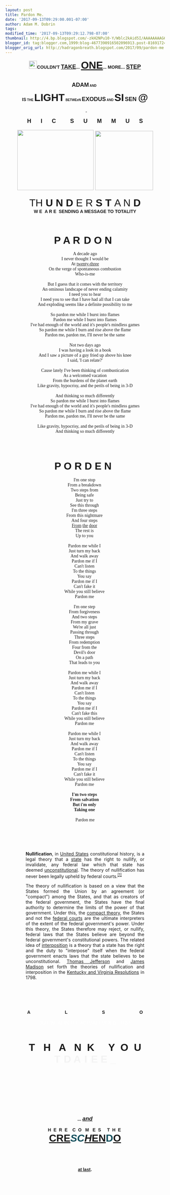 ```yaml
---
layout: post
title: Pardon Me.
date: '2017-09-13T09:29:00.001-07:00'
author: Adam M. Dobrin
tags: 
modified_time: '2017-09-13T09:29:12.798-07:00'
thumbnail: http://4.bp.blogspot.com/-zkH2NPu10-Y/Wblc2kAid5I/AAAAAAAAG64/3BP-wgIUEe4t9OxXst_MnR9XNtZJRQI_wCK4BGAYYCw/s72-c/Screenshot%2B2017-09-13%2Bat%2B7.28.25%2BAM-752801.png
blogger_id: tag:blogger.com,1999:blog-4677390916502096913.post-8169172465615855871
blogger_orig_url: http://hadragonbreath.blogspot.com/2017/09/pardon-me.html
---
```


<div dir="ltr"><div class="gmail_quote"><div dir="ltr"><div class="gmail_quote"><div style="text-align:center"><a href="http://chalk.reallyhim.com" target="_blank"><img alt="" height="54" src="reqs/i.imgur.com/uRrzEGi.png" width="25" style="border: 0px; max-width: 100%; height: auto; color: rgb(0, 0, 0); font-family: verdana, arial, helvetica, sans-serif; font-size: 11px; text-align: justify;"></a><b><font face="arial black, sans-serif">COULDN&#39;T <font size="4"><a href="http:///" target="_blank">TAKE</a></font>... <font size="6"><a href="https://www.youtube.com/watch?v=gpvXPz9u4Zc" target="_blank">ONE</a></font>... MORE... <font size="4"><a href="https://www.youtube.com/watch?v=d5PGTim1YfI" target="_blank">STEP</a></font></font></b></div><div style="text-align:center"><b><font face="arial black, sans-serif"><br></font></b></div><div style="text-align:center"><a href="http://hyamdai.reallyhim.com" target="_blank"><a href="http://4.bp.blogspot.com/-zkH2NPu10-Y/Wblc2kAid5I/AAAAAAAAG64/3BP-wgIUEe4t9OxXst_MnR9XNtZJRQI_wCK4BGAYYCw/s1600/Screenshot%2B2017-09-13%2Bat%2B7.28.25%2BAM-752801.png"><img src="reqs/4.bp.blogspot.com/-zkH2NPu10-Y/Wblc2kAid5I/AAAAAAAAG64/3BP-wgIUEe4t9OxXst_MnR9XNtZJRQI_wCK4BGAYYCw/s320/Screenshot%2B2017-09-13%2Bat%2B7.28.25%2BAM-752801.png"  border="0" alt="" id="BLOGGER_PHOTO_ID_6465300832515684242" /></a></a></div><div style="text-align:center"><br></div><div style="text-align:center"><b><font face="arial black, sans-serif" size="4">ADAM</font><font size="1" face="arial black, sans-serif"> AND </font><font size="1" face="arial black, sans-serif"> </font></b><a href="http://1.bp.blogspot.com/-fscAVJ_Jh3k/Wblc26D2u4I/AAAAAAAAG7A/fwTPlPymHrEuiwk_VALmZf_hWTiWh-MfQCK4BGAYYCw/s1600/image-754534.png"><img src="reqs/1.bp.blogspot.com/-fscAVJ_Jh3k/Wblc26D2u4I/AAAAAAAAG7A/fwTPlPymHrEuiwk_VALmZf_hWTiWh-MfQCK4BGAYYCw/s320/image-754534.png"  border="0" alt="" id="BLOGGER_PHOTO_ID_6465300838435175298" /></a><b><font size="1" face="arial black, sans-serif"><br>​</font></b></div><div style="text-align:center"><font face="arial black, sans-serif" style="font-weight:bold">IS</font><font size="1" face="arial black, sans-serif" style="font-weight:bold"> THE </font><font face="arial black, sans-serif" size="6" style="font-weight:bold">LIGHT</font><font size="1" face="arial black, sans-serif" style="font-weight:bold"> </font><font size="1" face="arial narrow, sans-serif" style="font-weight:bold">BET</font><font size="1"><b><font face="arial black, sans-serif">WE</font><font face="arial narrow, sans-serif">e</font><font face="arial black, sans-serif">N </font></b></font><font face="arial black, sans-serif" size="4" style="font-weight:bold">EXODUS</font><font size="1" face="arial black, sans-serif" style="font-weight:bold"> AND </font><font face="arial black, sans-serif" size="6" style="font-weight:bold">SI</font><font face="arial black, sans-serif" size="1" style="font-weight:bold"> </font><font size="4" face="arial narrow, sans-serif" style="font-weight:bold">SEN </font><font face="arial black, sans-serif" size="6" style="font-weight:bold">@</font><font size="1" face="arial black, sans-serif" style="font-weight:bold"><br></font></div><div style="text-align:center"><b><font size="1" face="arial black, sans-serif"><br></font></b></div><div style="text-align:center"><a href="http://loch.reallyhim.com" target="_blank"><a href="http://4.bp.blogspot.com/-DQImKm1ZDTM/Wblc3aEbwkI/AAAAAAAAG7I/OSq7g0_GHGQB6ZTcUt8jlhwv4yrM6DyowCK4BGAYYCw/s1600/image-755964.png"><img src="reqs/4.bp.blogspot.com/-DQImKm1ZDTM/Wblc3aEbwkI/AAAAAAAAG7I/OSq7g0_GHGQB6ZTcUt8jlhwv4yrM6DyowCK4BGAYYCw/s320/image-755964.png"  border="0" alt="" id="BLOGGER_PHOTO_ID_6465300847027536450" /></a></a> <a href="http://hyamdai.reallyhim.com" target="_blank"><a href="http://3.bp.blogspot.com/-hUkRQJDtJ6E/Wblc3lXB2rI/AAAAAAAAG7Q/dJGaVvZGhVofDxI1fEaKhieStI2yMYx0QCK4BGAYYCw/s1600/Screenshot%2B2017-09-09%2Bat%2B8.54.46%2BPM-757481.png"><img src="reqs/3.bp.blogspot.com/-hUkRQJDtJ6E/Wblc3lXB2rI/AAAAAAAAG7Q/dJGaVvZGhVofDxI1fEaKhieStI2yMYx0QCK4BGAYYCw/s320/Screenshot%2B2017-09-09%2Bat%2B8.54.46%2BPM-757481.png"  border="0" alt="" id="BLOGGER_PHOTO_ID_6465300850058320562" /></a></a> <a href="http://hyamdai.reallyhim.com" target="_blank"><a href="http://3.bp.blogspot.com/-9j5pEgElVRY/Wblc4JQLu3I/AAAAAAAAG7Y/LgB386AkP9EZmxktRUcyJhoufBfA5ZX6QCK4BGAYYCw/s1600/image-759294.png"><img src="reqs/3.bp.blogspot.com/-9j5pEgElVRY/Wblc4JQLu3I/AAAAAAAAG7Y/LgB386AkP9EZmxktRUcyJhoufBfA5ZX6QCK4BGAYYCw/s320/image-759294.png"  border="0" alt="" id="BLOGGER_PHOTO_ID_6465300859693284210" /></a></a><a href="http://sen.reallyhim.com" target="_blank"> </a><a href="http://2.bp.blogspot.com/-wYjyQbarkmo/Wblc4pkk-5I/AAAAAAAAG7g/eTz5tof9HZsBX1d5mlUZ0g85YyAzFy0tgCK4BGAYYCw/s1600/image-761228.png"><img src="reqs/2.bp.blogspot.com/-wYjyQbarkmo/Wblc4pkk-5I/AAAAAAAAG7g/eTz5tof9HZsBX1d5mlUZ0g85YyAzFy0tgCK4BGAYYCw/s320/image-761228.png"  border="0" alt="" id="BLOGGER_PHOTO_ID_6465300868368759698" /></a></div><div style="text-align:center">​</div><div style="text-align:center"><b><font face="arial black, sans-serif" size="4">H      I      C         S      U      M      M      U      S</font></b></div><div style="text-align:center"><br></div><div style="text-align:center"><a href="http://chalk.reallyhim.com" style="font-family:Lora,serif;color:rgb(37,161,134);text-decoration-line:none;background-image:initial;background-position:initial;background-size:initial;background-repeat:initial;background-origin:initial;background-clip:initial;font-size:20px" target="_blank"><img alt="" border="0" height="190" id="gmail-m_1420870602662046603gmail-m_-2406931458228765498m_7062753601417727326gmail-m_258112447631369337m_2341308960067590409m_4521999671932699583gmail-m_-6182954198820330264gmail-m_521289457461777515m_1359743985997052155m_2062399313490225364m_7360525420591546646gmail-BLOGGER_PHOTO_ID_6462507433423724626" src="reqs/aftertheome.ga/irmax_files/Screenshot+2017-09-01+at+9.02.58+PM-764234.png" width="241" style="border: 0px; margin-right: 0px;"></a><span style="color:rgb(41,41,41);font-family:Lora,serif;font-size:20px"> </span><a href="http://heart.lamc.la" style="font-family:Lora,serif;color:rgb(37,161,134);text-decoration-line:none;background-image:initial;background-position:initial;background-size:initial;background-repeat:initial;background-origin:initial;background-clip:initial;font-size:20px" target="_blank"><img alt="" border="0" height="187" id="gmail-m_1420870602662046603gmail-m_-2406931458228765498m_7062753601417727326gmail-m_258112447631369337m_2341308960067590409m_4521999671932699583gmail-m_-6182954198820330264gmail-m_521289457461777515m_1359743985997052155m_2062399313490225364m_7360525420591546646gmail-BLOGGER_PHOTO_ID_6462507444807077570" src="reqs/aftertheome.ga/irmax_files/Screenshot+2017-09-02+at+9.11.34+AM-766441.png" width="183" style="border: 0px; margin-right: 0px;"></a><b><font face="arial black, sans-serif" size="4"><br></font></b></div>​<div style="text-align:center"><font size="6" face="arial narrow, sans-serif">TH</font><font face="arial black, sans-serif" size="6" style="font-weight:bold"> U N D </font><font size="6" face="arial narrow, sans-serif">E R </font><font face="arial black, sans-serif" size="6" style="font-weight:bold">S T </font><font size="6" face="arial narrow, sans-serif">A N </font><font face="arial black, sans-serif" size="6" style="font-weight:bold">D</font></div><div style="text-align:center"><b><font face="arial black, sans-serif">W E  A R E  SENDING A MESSAGE TO TOTALITY</font></b></div><div style="text-align:center"><b><font face="arial black, sans-serif"><br></font></b></div><div style="text-align:center"><b><font face="arial black, sans-serif"><br></font></b></div><div dir="ltr"><div style="text-align:center"><a href="http://uni.reallyhim.com" target="_blank"><a href="http://4.bp.blogspot.com/-tm8fTTrgclc/Wblc5ErwNiI/AAAAAAAAG7o/hUFYCs1N-jEGayCWSIvQo_7y6iqaG06LACK4BGAYYCw/s1600/image-763339.png"><img src="reqs/4.bp.blogspot.com/-tm8fTTrgclc/Wblc5ErwNiI/AAAAAAAAG7o/hUFYCs1N-jEGayCWSIvQo_7y6iqaG06LACK4BGAYYCw/s320/image-763339.png"  border="0" alt="" id="BLOGGER_PHOTO_ID_6465300875646613026" /></a></a> <a href="http://youandi.reallyhim.com" target="_blank"><a href="http://1.bp.blogspot.com/-2q9HuTDUIHk/Wblc5e2EI3I/AAAAAAAAG7w/H2VOH4bPOs4HQQH-0-qNqAzB4_AOakkDgCK4BGAYYCw/s1600/image-764785.png"><img src="reqs/1.bp.blogspot.com/-2q9HuTDUIHk/Wblc5e2EI3I/AAAAAAAAG7w/H2VOH4bPOs4HQQH-0-qNqAzB4_AOakkDgCK4BGAYYCw/s320/image-764785.png"  border="0" alt="" id="BLOGGER_PHOTO_ID_6465300882669183858" /></a></a> <a href="http://threetag.reallyhim.com" target="_blank"><a href="http://2.bp.blogspot.com/-ze3Mo1STFAA/Wblc5zMnqKI/AAAAAAAAG74/hr4y1MvpzKYL8Q1oi2bChWxkSkF4_ncAwCK4BGAYYCw/s1600/image-766460.png"><img src="reqs/2.bp.blogspot.com/-ze3Mo1STFAA/Wblc5zMnqKI/AAAAAAAAG74/hr4y1MvpzKYL8Q1oi2bChWxkSkF4_ncAwCK4BGAYYCw/s320/image-766460.png"  border="0" alt="" id="BLOGGER_PHOTO_ID_6465300888132495522" /></a></a> <a href="http://gate.reallyhim.com" target="_blank"><a href="http://2.bp.blogspot.com/-qoeup1feTg0/Wblc6cplO4I/AAAAAAAAG8A/SHUy5PXL3ewCIEXBy3lTA-SKoS5QH_WeQCK4BGAYYCw/s1600/image-767868.png"><img src="reqs/2.bp.blogspot.com/-qoeup1feTg0/Wblc6cplO4I/AAAAAAAAG8A/SHUy5PXL3ewCIEXBy3lTA-SKoS5QH_WeQCK4BGAYYCw/s320/image-767868.png"  border="0" alt="" id="BLOGGER_PHOTO_ID_6465300899259825026" /></a></a><a href="http://light.reallyhim.com" target="_blank"><a href="http://2.bp.blogspot.com/-7m2CTpIvvLY/Wblc6xXrczI/AAAAAAAAG8I/3ASkeMhQUmAoa93psS32qkyU4AWfPWntQCK4BGAYYCw/s1600/image-769973.png"><img src="reqs/2.bp.blogspot.com/-7m2CTpIvvLY/Wblc6xXrczI/AAAAAAAAG8I/3ASkeMhQUmAoa93psS32qkyU4AWfPWntQCK4BGAYYCw/s320/image-769973.png"  border="0" alt="" id="BLOGGER_PHOTO_ID_6465300904821879602" /></a></a><a href="http://2.bp.blogspot.com/-7ls8iM9ldbA/Wblc7LqeSjI/AAAAAAAAG8Q/3tAj8xRMmFcn0KffBx5Z8Uno3MRDq919ACK4BGAYYCw/s1600/image-771500.png"><img src="reqs/2.bp.blogspot.com/-7ls8iM9ldbA/Wblc7LqeSjI/AAAAAAAAG8Q/3tAj8xRMmFcn0KffBx5Z8Uno3MRDq919ACK4BGAYYCw/s320/image-771500.png"  border="0" alt="" id="BLOGGER_PHOTO_ID_6465300911880030770" /></a></div><div style="text-align:center"><b><font face="arial black, sans-serif" color="#ffffff">THE CIRCLE HAS THE SQUARE</font></b></div><div style="text-align:center"><b><font size="6" face="arial black, sans-serif">P A R</font><font face="arial black, sans-serif" size="1" color="#ffffff">oa</font><font size="6" face="arial black, sans-serif">D O N </font></b> <a href="http://1.bp.blogspot.com/-9FPucasKm7E/Wblc7gW_RKI/AAAAAAAAG8Y/HinZiZhcUBsdmczLo-wLSzSd0zo-1BZ9gCK4BGAYYCw/s1600/image-773047.png"><img src="reqs/1.bp.blogspot.com/-9FPucasKm7E/Wblc7gW_RKI/AAAAAAAAG8Y/HinZiZhcUBsdmczLo-wLSzSd0zo-1BZ9gCK4BGAYYCw/s320/image-773047.png"  border="0" alt="" id="BLOGGER_PHOTO_ID_6465300917435450530" /></a></div><div style="text-align:center"><font face="times new roman, serif"><br></font></div><div style="text-align:center"><font face="times new roman, serif">A decade ago</font></div><div style="text-align:center"><font face="times new roman, serif">I never thought I would be</font></div><div style="text-align:center"><font face="times new roman, serif">At <a href="http://threetag.reallyhim.com" target="_blank">twenty-three</a></font></div><div style="text-align:center"><font face="times new roman, serif">On the verge of spontaneous combustion</font></div><div style="text-align:center"><font face="times new roman, serif">Who-is-me</font></div><div style="text-align:center"><font face="times new roman, serif"><br></font></div><div style="text-align:center"><font face="times new roman, serif">But I guess that it comes with the territory</font></div><div style="text-align:center"><font face="times new roman, serif">An ominous landscape of never ending calamity</font></div><div style="text-align:center"><font face="times new roman, serif">I need you to hear</font></div><div style="text-align:center"><font face="times new roman, serif">I need you to see that I have had all that I can take</font></div><div style="text-align:center"><font face="times new roman, serif">And exploding seems like a definite possibility to me</font></div><div style="text-align:center"><font face="times new roman, serif"><br></font></div><div style="text-align:center"><font face="times new roman, serif">So pardon me while I burst into flames</font></div><div style="text-align:center"><font face="times new roman, serif">Pardon me while I burst into flames</font></div><div style="text-align:center"><font face="times new roman, serif">I&#39;ve had enough of the world and it&#39;s people&#39;s mindless games</font></div><div style="text-align:center"><font face="times new roman, serif">So pardon me while I burn and rise above the flame</font></div><div style="text-align:center"><font face="times new roman, serif">Pardon me, pardon me, I&#39;ll never be the same</font></div><div style="text-align:center"><font face="times new roman, serif"><br></font></div><div style="text-align:center"><font face="times new roman, serif">Not two days ago</font></div><div style="text-align:center"><font face="times new roman, serif">I was having a look in a book</font></div><div style="text-align:center"><font face="times new roman, serif">And I saw a picture of a guy fried up above his knee</font></div><div style="text-align:center"><font face="times new roman, serif">I said, &#39;I can relate?&#39;</font></div><div style="text-align:center"><font face="times new roman, serif"><br></font></div><div style="text-align:center"><font face="times new roman, serif">Cause lately I&#39;ve been thinking of combustication</font></div><div style="text-align:center"><font face="times new roman, serif">As a welcomed vacation</font></div><div style="text-align:center"><font face="times new roman, serif">From the burdens of the planet earth</font></div><div style="text-align:center"><font face="times new roman, serif">Like gravity, hypocrisy, and the perils of being in 3-D</font></div><div style="text-align:center"><font face="times new roman, serif"><br></font></div><div style="text-align:center"><font face="times new roman, serif">And thinking so much differently</font></div><div style="text-align:center"><font face="times new roman, serif">So pardon me while I burst into flames</font></div><div style="text-align:center"><font face="times new roman, serif">I&#39;ve had enough of the world and it&#39;s people&#39;s mindless games</font></div><div style="text-align:center"><font face="times new roman, serif">So pardon me while I burn and rise above the flame</font></div><div style="text-align:center"><font face="times new roman, serif">Pardon me, pardon me, I&#39;ll never be the same</font></div><div style="text-align:center"><font face="times new roman, serif"><br></font></div><div style="text-align:center"><font face="times new roman, serif">Like gravity, hypocrisy, and the perils of being in 3-D</font></div><div style="text-align:center"><font face="times new roman, serif">And thinking so much differently</font></div><div style="text-align:center"><br></div><div style="text-align:center"><font face="times new roman, serif"><br></font></div><div style="text-align:center"><a href="https://www.youtube.com/watch?v=PXzuDXZwZtI" class="gmail-m_1420870602662046603gmail-m_-1878456415999768604m_758001404765716351gmail-playable gmail-m_1420870602662046603gmail-m_-1878456415999768604playable gmail-m_1420870602662046603gmail-playable gmail-playable" target="_blank"><a href="http://4.bp.blogspot.com/-AB3WSUficBM/Wblc75mx49I/AAAAAAAAG8g/oQb80Ffq3E41A37LNXIHdvq9oQVzpZwAQCK4BGAYYCw/s1600/image-774670.png"><img src="reqs/4.bp.blogspot.com/-AB3WSUficBM/Wblc75mx49I/AAAAAAAAG8g/oQb80Ffq3E41A37LNXIHdvq9oQVzpZwAQCK4BGAYYCw/s320/image-774670.png"  border="0" alt="" id="BLOGGER_PHOTO_ID_6465300924212569042" /></a></a><font face="times new roman, serif"><br></font></div><div style="text-align:center"><br></div><div style="text-align:center"><br></div><div style="text-align:center"><b><font size="6" face="arial black, sans-serif">P O R D E N </font></b> <a href="http://1.bp.blogspot.com/-9FPucasKm7E/Wblc7gW_RKI/AAAAAAAAG8Y/HinZiZhcUBsdmczLo-wLSzSd0zo-1BZ9gCK4BGAYYCw/s1600/image-773047.png"><img src="reqs/1.bp.blogspot.com/-9FPucasKm7E/Wblc7gW_RKI/AAAAAAAAG8Y/HinZiZhcUBsdmczLo-wLSzSd0zo-1BZ9gCK4BGAYYCw/s320/image-773047.png"  border="0" alt="" id="BLOGGER_PHOTO_ID_6465300917435450530" /></a><br></div><div style="text-align:center"><br></div><div style="text-align:center"><font face="times new roman, serif">I&#39;m one stop </font></div><div style="text-align:center"><font face="times new roman, serif">From a breakdown </font></div><div style="text-align:center"><font face="times new roman, serif">Two steps from </font></div><div style="text-align:center"><font face="times new roman, serif">Being safe </font></div><div style="text-align:center"><font face="times new roman, serif">Just try to </font></div><div style="text-align:center"><font face="times new roman, serif">See this through </font></div><div style="text-align:center"><font face="times new roman, serif">I&#39;m three steps </font></div><div style="text-align:center"><font face="times new roman, serif">From this nightmare </font></div><div style="text-align:center"><font face="times new roman, serif">And four steps </font></div><div style="text-align:center"><font face="times new roman, serif"><a href="http://youandi.reallyhim.com" target="_blank">From</a> <a href="http://gate.reallyhim.com" target="_blank">the</a> <a href="http://ironclad.lamc.la" target="_blank">door</a> </font></div><div style="text-align:center"><font face="times new roman, serif">The rest is </font></div><div style="text-align:center"><font face="times new roman, serif">Up to you </font></div><div style="text-align:center"><font face="times new roman, serif"><br></font></div><div style="text-align:center"><font face="times new roman, serif">Pardon me while I </font></div><div style="text-align:center"><font face="times new roman, serif">Just turn my back </font></div><div style="text-align:center"><font face="times new roman, serif">And walk away </font></div><div style="text-align:center"><font face="times new roman, serif">Pardon me if I </font></div><div style="text-align:center"><font face="times new roman, serif">Can&#39;t listen </font></div><div style="text-align:center"><font face="times new roman, serif">To the things </font></div><div style="text-align:center"><font face="times new roman, serif">You say </font></div><div style="text-align:center"><font face="times new roman, serif">Pardon me if I </font></div><div style="text-align:center"><font face="times new roman, serif">Can&#39;t fake it </font></div><div style="text-align:center"><font face="times new roman, serif">While you still believe </font></div><div style="text-align:center"><font face="times new roman, serif">Pardon me </font></div><div style="text-align:center"><font face="times new roman, serif"><br></font></div><div style="text-align:center"><font face="times new roman, serif">I&#39;m one step </font></div><div style="text-align:center"><font face="times new roman, serif">From forgiveness </font></div><div style="text-align:center"><font face="times new roman, serif">And two steps </font></div><div style="text-align:center"><font face="times new roman, serif">From my grave </font></div><div style="text-align:center"><font face="times new roman, serif">We&#39;re all just </font></div><div style="text-align:center"><font face="times new roman, serif">Passing through </font></div><div style="text-align:center"><font face="times new roman, serif">Three steps </font></div><div style="text-align:center"><font face="times new roman, serif">From redemption </font></div><div style="text-align:center"><font face="times new roman, serif">Four from the </font></div><div style="text-align:center"><font face="times new roman, serif">Devil&#39;s door </font></div><div style="text-align:center"><font face="times new roman, serif">On a path </font></div><div style="text-align:center"><font face="times new roman, serif">That leads to you </font></div><div style="text-align:center"><font face="times new roman, serif"><br></font></div><div style="text-align:center"><font face="times new roman, serif">Pardon me while I </font></div><div style="text-align:center"><font face="times new roman, serif">Just turn my back </font></div><div style="text-align:center"><font face="times new roman, serif">And walk away </font></div><div style="text-align:center"><font face="times new roman, serif">Pardon me if I </font></div><div style="text-align:center"><font face="times new roman, serif">Can&#39;t listen </font></div><div style="text-align:center"><font face="times new roman, serif">To the things </font></div><div style="text-align:center"><font face="times new roman, serif">You say </font></div><div style="text-align:center"><font face="times new roman, serif">Pardon me if I </font></div><div style="text-align:center"><font face="times new roman, serif">Can&#39;t fake this </font></div><div style="text-align:center"><font face="times new roman, serif">While you still believe </font></div><div style="text-align:center"><font face="times new roman, serif">Pardon me </font></div><div style="text-align:center"><font face="times new roman, serif"><br></font></div><div style="text-align:center"><font face="times new roman, serif">Pardon me while I </font></div><div style="text-align:center"><font face="times new roman, serif">Just turn my back </font></div><div style="text-align:center"><font face="times new roman, serif">And walk away </font></div><div style="text-align:center"><font face="times new roman, serif">Pardon me if I </font></div><div style="text-align:center"><font face="times new roman, serif">Can&#39;t listen </font></div><div style="text-align:center"><font face="times new roman, serif">To the things </font></div><div style="text-align:center"><font face="times new roman, serif">You say </font></div><div style="text-align:center"><font face="times new roman, serif">Pardon me if I </font></div><div style="text-align:center"><font face="times new roman, serif">Can&#39;t fake it </font></div><div style="text-align:center"><font face="times new roman, serif">While you still believe </font></div><div style="text-align:center"><font face="times new roman, serif">Pardon me </font></div><div style="text-align:center"><font face="times new roman, serif"><br></font></div><div style="text-align:center"><font face="times new roman, serif"><b>I&#39;m two steps </b></font></div><div style="text-align:center"><font face="times new roman, serif"><b>From salvation </b></font></div><div style="text-align:center"><font face="times new roman, serif"><b>But i&#39;m only </b></font></div><div style="text-align:center"><font face="times new roman, serif"><b>Taking one </b></font></div><div style="text-align:center"><font face="times new roman, serif"><b><br></b></font></div><div style="text-align:center"><font face="times new roman, serif">Pardon me</font></div><div style="text-align:center"><font face="times new roman, serif"><br></font></div><div style="text-align:center"><a href="https://www.youtube.com/watch?v=Gs5pybqWDAI" class="gmail-m_1420870602662046603gmail-m_-1878456415999768604m_758001404765716351gmail-playable gmail-m_1420870602662046603gmail-m_-1878456415999768604playable gmail-m_1420870602662046603gmail-playable gmail-playable" target="_blank"><a href="http://2.bp.blogspot.com/-pt1ZY5d4KPs/Wblc8b5dcjI/AAAAAAAAG8o/6Z8EKpADpmcu2PEsGpozKHt0cGBhNwEWQCK4BGAYYCw/s1600/image-776224.png"><img src="reqs/2.bp.blogspot.com/-pt1ZY5d4KPs/Wblc8b5dcjI/AAAAAAAAG8o/6Z8EKpADpmcu2PEsGpozKHt0cGBhNwEWQCK4BGAYYCw/s320/image-776224.png"  border="0" alt="" id="BLOGGER_PHOTO_ID_6465300933417726514" /></a></a><font face="times new roman, serif"><br></font></div><div style="text-align:center"><br></div><div style="text-align:center"><a href="https://www.youtube.com/watch?v=lcOxhH8N3Bo" class="gmail-m_1420870602662046603gmail-m_-1878456415999768604playable gmail-m_1420870602662046603gmail-playable gmail-playable" target="_blank"><a href="http://3.bp.blogspot.com/-wO8lJFPJWh0/Wblc883AHOI/AAAAAAAAG8w/hGyGKhCOkrABHbK6Zdmx-bC07REaHzWZwCK4BGAYYCw/s1600/image-778003.png"><img src="reqs/3.bp.blogspot.com/-wO8lJFPJWh0/Wblc883AHOI/AAAAAAAAG8w/hGyGKhCOkrABHbK6Zdmx-bC07REaHzWZwCK4BGAYYCw/s320/image-778003.png"  border="0" alt="" id="BLOGGER_PHOTO_ID_6465300942265785570" /></a></a><br></div><div style="text-align:center"><br></div><div style="text-align:center"><a href="http://youandi.reallyhim.com" target="_blank"><a href="http://1.bp.blogspot.com/-gPC4543N3io/Wblc9J4tDrI/AAAAAAAAG84/G6z6HzBlDTU9xorbrwd-NLixnTlSvBxJgCK4BGAYYCw/s1600/image-779614.png"><img src="reqs/1.bp.blogspot.com/-gPC4543N3io/Wblc9J4tDrI/AAAAAAAAG84/G6z6HzBlDTU9xorbrwd-NLixnTlSvBxJgCK4BGAYYCw/s320/image-779614.png"  border="0" alt="" id="BLOGGER_PHOTO_ID_6465300945762586290" /></a></a><br></div><div style="text-align:center"><br></div><div style="text-align:center"><p style="margin:0.5em 0px;line-height:inherit;font-family:sans-serif;font-size:14px;text-align:start">  </p><center>  <div style="text-align:justify;width:375px"><strong>Nullification</strong>, in <a title="United States" href="https://en.wikipedia.org/wiki/United_States" target="_blank">United States</a> constitutional history, is a legal theory that a <a title="U.S. state" href="https://en.wikipedia.org/wiki/U.S._state" target="_blank">state</a> has the right to nullify, or invalidate, any federal law which that state has deemed <a title="Constitutionality" href="https://en.wikipedia.org/wiki/Constitutionality" target="_blank">unconstitutional</a>. The theory of nullification has never been legally upheld by federal courts.<sup id="gmail-m_1420870602662046603gmail-m_-1878456415999768604m_758001404765716351gmail-m_5431749203979624993gmail-cite_ref-1" class="gmail-m_1420870602662046603gmail-m_-1878456415999768604m_758001404765716351gmail-m_5431749203979624993gmail-reference"><a href="https://en.wikipedia.org/wiki/Nullification_(U.S._Constitution)#cite_note-1" target="_blank">[1]</a></sup>  <p>The theory of nullification is based on a view that the States formed the Union by an agreement (or &quot;compact&quot;) among the States, and that as creators of the federal government, the States have the final authority to determine the limits of the power of that government. Under this, the <a title="Compact theory" href="https://en.wikipedia.org/wiki/Compact_theory" target="_blank">compact theory</a>, the States and not the <a class="gmail-m_1420870602662046603gmail-m_-1878456415999768604m_758001404765716351gmail-m_5431749203979624993gmail-mw-redirect" title="United States federal courts" href="https://en.wikipedia.org/wiki/United_States_federal_courts" target="_blank">federal courts</a> are the ultimate interpreters of the extent of the federal government&#39;s power. Under this theory, the States therefore may reject, or nullify, federal laws that the States believe are beyond the federal government&#39;s constitutional powers. The related idea of <a title="Interposition" href="https://en.wikipedia.org/wiki/Interposition" target="_blank">interposition</a> is a theory that a state has the right and the duty to &quot;interpose&quot; itself when the federal government enacts laws that the state believes to be unconstitutional. <a title="Thomas Jefferson" href="https://en.wikipedia.org/wiki/Thomas_Jefferson" target="_blank">Thomas Jefferson</a> and <a title="James Madison" href="https://en.wikipedia.org/wiki/James_Madison" target="_blank">James Madison</a> set forth the theories of nullification and interposition in the <a title="Kentucky and Virginia Resolutions" href="https://en.wikipedia.org/wiki/Kentucky_and_Virginia_Resolutions" target="_blank">Kentucky and Virginia Resolutions</a> in 1798.</p><p></p><div style="text-align:justify;width:375px"><a href="http://hammer.lamc.la" target="_blank"><a href="http://4.bp.blogspot.com/-_TGjyBA3I10/Wblc9nfKivI/AAAAAAAAG9A/VGVnEBDEvqkfB0gns-6r4nVTwJo7XiucgCK4BGAYYCw/s1600/image-781319.png"><img src="reqs/4.bp.blogspot.com/-_TGjyBA3I10/Wblc9nfKivI/AAAAAAAAG9A/VGVnEBDEvqkfB0gns-6r4nVTwJo7XiucgCK4BGAYYCw/s320/image-781319.png"  border="0" alt="" id="BLOGGER_PHOTO_ID_6465300953708530418" /></a></a><br></div><a href="http://hemera.lamc.la" target="_blank"><a href="http://3.bp.blogspot.com/-ePPtaoULlak/Wblc-O1v8XI/AAAAAAAAG9I/X3cutQoj_8oJw6CE5X6atHyJGtHV8U47wCK4BGAYYCw/s1600/image-782965.png"><img src="reqs/3.bp.blogspot.com/-ePPtaoULlak/Wblc-O1v8XI/AAAAAAAAG9I/X3cutQoj_8oJw6CE5X6atHyJGtHV8U47wCK4BGAYYCw/s320/image-782965.png"  border="0" alt="" id="BLOGGER_PHOTO_ID_6465300964272238962" /></a></a><br><p></p>  </div></center><p style="margin:0.5em 0px;line-height:inherit;font-family:sans-serif;font-size:14px;text-align:start"></p><a href="http://3.bp.blogspot.com/-JcuZD2FFCvc/WbldBQ-ewII/AAAAAAAAG9Q/WsD6Y8R55koL-9nuNUDzkR0GNdN0XvlwwCK4BGAYYCw/s1600/image-785165.png"><img src="reqs/3.bp.blogspot.com/-JcuZD2FFCvc/WbldBQ-ewII/AAAAAAAAG9Q/WsD6Y8R55koL-9nuNUDzkR0GNdN0XvlwwCK4BGAYYCw/s320/image-785165.png"  border="0" alt="" id="BLOGGER_PHOTO_ID_6465301016385339522" /></a><br><p></p></div><div style="text-align:center"><a href="http://day.reallyhim.com" target="_blank"><a href="http://3.bp.blogspot.com/-OCsws7DYVyY/WbldBpuBAuI/AAAAAAAAG9Y/SpoP1VpMsyUnnV1IOZB1155TdNzfHs1FwCK4BGAYYCw/s1600/image-797581.png"><img src="reqs/3.bp.blogspot.com/-OCsws7DYVyY/WbldBpuBAuI/AAAAAAAAG9Y/SpoP1VpMsyUnnV1IOZB1155TdNzfHs1FwCK4BGAYYCw/s320/image-797581.png"  border="0" alt="" id="BLOGGER_PHOTO_ID_6465301023027167970" /></a></a> <a href="http://os.reallyhim.com" target="_blank"><a href="http://3.bp.blogspot.com/-o_8cBTiC6D4/WbldCE9TvqI/AAAAAAAAG9g/7tvChq32zj8iSLqSMSGx-vK5ciUUA85oACK4BGAYYCw/s1600/image-799275.png"><img src="reqs/3.bp.blogspot.com/-o_8cBTiC6D4/WbldCE9TvqI/AAAAAAAAG9g/7tvChq32zj8iSLqSMSGx-vK5ciUUA85oACK4BGAYYCw/s320/image-799275.png"  border="0" alt="" id="BLOGGER_PHOTO_ID_6465301030339067554" /></a></a> <a href="http://yesterday.reallyhim.com" target="_blank"><a href="http://3.bp.blogspot.com/-71FsfGn-89w/WbldCswhPHI/AAAAAAAAG9o/5skGq1hcC6ECkv6b7MDuFEfhFVzgQ52KQCK4BGAYYCw/s1600/image-700930.png"><img src="reqs/3.bp.blogspot.com/-71FsfGn-89w/WbldCswhPHI/AAAAAAAAG9o/5skGq1hcC6ECkv6b7MDuFEfhFVzgQ52KQCK4BGAYYCw/s320/image-700930.png"  border="0" alt="" id="BLOGGER_PHOTO_ID_6465301041022844018" /></a></a></div><div style="text-align:center"><a href="http://clubs.reallyhim.com" target="_blank"><a href="http://3.bp.blogspot.com/-Y_ipG45ADpw/WbldC6bAGAI/AAAAAAAAG9w/6KD9K93c9NUnw764htKAYM1MlXcpLFzfgCK4BGAYYCw/s1600/image-702557.png"><img src="reqs/3.bp.blogspot.com/-Y_ipG45ADpw/WbldC6bAGAI/AAAAAAAAG9w/6KD9K93c9NUnw764htKAYM1MlXcpLFzfgCK4BGAYYCw/s320/image-702557.png"  border="0" alt="" id="BLOGGER_PHOTO_ID_6465301044690688002" /></a></a><br></div><div style="text-align:center"><a href="http://spanish.reallyhim.com" target="_blank"><a href="http://3.bp.blogspot.com/-hzcjDnWVaA4/WbldDUPivLI/AAAAAAAAG94/qqcdWxKevKEag69I4nNk2YjFnG42zj86gCK4BGAYYCw/s1600/image-704247.png"><img src="reqs/3.bp.blogspot.com/-hzcjDnWVaA4/WbldDUPivLI/AAAAAAAAG94/qqcdWxKevKEag69I4nNk2YjFnG42zj86gCK4BGAYYCw/s320/image-704247.png"  border="0" alt="" id="BLOGGER_PHOTO_ID_6465301051621948594" /></a></a><br></div><div style="text-align:center"><a href="http://4.bp.blogspot.com/-kI2nNrgRRmA/WbldD4TZoeI/AAAAAAAAG-A/EMPPCzUKU0AYsnz5gEZi0eZ8ve0VXvUtgCK4BGAYYCw/s1600/image-706068.png"><img src="reqs/4.bp.blogspot.com/-kI2nNrgRRmA/WbldD4TZoeI/AAAAAAAAG-A/EMPPCzUKU0AYsnz5gEZi0eZ8ve0VXvUtgCK4BGAYYCw/s320/image-706068.png"  border="0" alt="" id="BLOGGER_PHOTO_ID_6465301061301805538" /></a> <a href="http://2.bp.blogspot.com/-p7lfZqZXj4c/WbldEM1K08I/AAAAAAAAG-I/U7I5IdYuRucUYnzp_WyJyx6J3PX3OHg0gCK4BGAYYCw/s1600/image-707558.png"><img src="reqs/2.bp.blogspot.com/-p7lfZqZXj4c/WbldEM1K08I/AAAAAAAAG-I/U7I5IdYuRucUYnzp_WyJyx6J3PX3OHg0gCK4BGAYYCw/s320/image-707558.png"  border="0" alt="" id="BLOGGER_PHOTO_ID_6465301066812150722" /></a> <a href="http://4.bp.blogspot.com/-WDFkGNMgKfc/WbldEq1aSbI/AAAAAAAAG-Q/Gy1YooWt_e8egQBluPg0vkmmsTeO5gK6ACK4BGAYYCw/s1600/image-709086.png"><img src="reqs/4.bp.blogspot.com/-WDFkGNMgKfc/WbldEq1aSbI/AAAAAAAAG-Q/Gy1YooWt_e8egQBluPg0vkmmsTeO5gK6ACK4BGAYYCw/s320/image-709086.png"  border="0" alt="" id="BLOGGER_PHOTO_ID_6465301074866227634" /></a></div><div style="text-align:center"><a href="http://day.reallyhim.com" target="_blank"><a href="http://4.bp.blogspot.com/-WADG-xOYQKU/WbldFM7EQAI/AAAAAAAAG-Y/hzioBMNZB2Alb-GAhGXEFD3Ke8r6m5jHQCK4BGAYYCw/s1600/image-710794.png"><img src="reqs/4.bp.blogspot.com/-WADG-xOYQKU/WbldFM7EQAI/AAAAAAAAG-Y/hzioBMNZB2Alb-GAhGXEFD3Ke8r6m5jHQCK4BGAYYCw/s320/image-710794.png"  border="0" alt="" id="BLOGGER_PHOTO_ID_6465301084016754690" /></a></a><br></div><div style="text-align:center"><a href="http://day.reallyhim.com" target="_blank"><a href="http://4.bp.blogspot.com/-CWeBr_DEbDc/WbldFTMnWRI/AAAAAAAAG-g/3as6x0ewapoX54kp2oaqA2L5V1J0z2RKwCK4BGAYYCw/s1600/image-712305.png"><img src="reqs/4.bp.blogspot.com/-CWeBr_DEbDc/WbldFTMnWRI/AAAAAAAAG-g/3as6x0ewapoX54kp2oaqA2L5V1J0z2RKwCK4BGAYYCw/s320/image-712305.png"  border="0" alt="" id="BLOGGER_PHOTO_ID_6465301085700970770" /></a></a><br><a href="http://dick.reallyhim.com" target="_blank"><a href="http://4.bp.blogspot.com/-ybamvV4-rgk/WbldF4d1C-I/AAAAAAAAG-o/EczKFCoTKnAgudlh4w2dTTMAbD3KlWofgCK4BGAYYCw/s1600/image-714258.png"><img src="reqs/4.bp.blogspot.com/-ybamvV4-rgk/WbldF4d1C-I/AAAAAAAAG-o/EczKFCoTKnAgudlh4w2dTTMAbD3KlWofgCK4BGAYYCw/s320/image-714258.png"  border="0" alt="" id="BLOGGER_PHOTO_ID_6465301095705283554" /></a></a></div><div style="text-align:center"><a href="https://www.youtube.com/watch?v=j_l9YztCjNc" target="_blank"><a href="http://4.bp.blogspot.com/-FiJwHy2NoiE/WbldGWB7BOI/AAAAAAAAG-w/MlawN6i3om0vDuwoxFNQnKsmrW_-yGx5wCK4BGAYYCw/s1600/image-715981.png"><img src="reqs/4.bp.blogspot.com/-FiJwHy2NoiE/WbldGWB7BOI/AAAAAAAAG-w/MlawN6i3om0vDuwoxFNQnKsmrW_-yGx5wCK4BGAYYCw/s320/image-715981.png"  border="0" alt="" id="BLOGGER_PHOTO_ID_6465301103641298146" /></a> <a href="http://2.bp.blogspot.com/-AHFjpmwcm6g/WbldGheUafI/AAAAAAAAG-4/7pXGEjwKxuoqp_MMnkdJwTs5R_8c6IcmQCK4BGAYYCw/s1600/image-717768.png"><img src="reqs/2.bp.blogspot.com/-AHFjpmwcm6g/WbldGheUafI/AAAAAAAAG-4/7pXGEjwKxuoqp_MMnkdJwTs5R_8c6IcmQCK4BGAYYCw/s320/image-717768.png"  border="0" alt="" id="BLOGGER_PHOTO_ID_6465301106713192946" /></a> <a href="http://2.bp.blogspot.com/-77MrZYlnRa4/WbldHHRa8HI/AAAAAAAAG_A/PW7mWk8SncAy_c2nVJZKSjd8EmW09wFmwCK4BGAYYCw/s1600/image-719361.png"><img src="reqs/2.bp.blogspot.com/-77MrZYlnRa4/WbldHHRa8HI/AAAAAAAAG_A/PW7mWk8SncAy_c2nVJZKSjd8EmW09wFmwCK4BGAYYCw/s320/image-719361.png"  border="0" alt="" id="BLOGGER_PHOTO_ID_6465301116859641970" /></a> <a href="http://1.bp.blogspot.com/-OR1xwIzHN2Y/WbldHgKbycI/AAAAAAAAG_I/rkbOcLKCLBUQKg0Gmexj1jAbV7rq5obFACK4BGAYYCw/s1600/image-720861.png"><img src="reqs/1.bp.blogspot.com/-OR1xwIzHN2Y/WbldHgKbycI/AAAAAAAAG_I/rkbOcLKCLBUQKg0Gmexj1jAbV7rq5obFACK4BGAYYCw/s320/image-720861.png"  border="0" alt="" id="BLOGGER_PHOTO_ID_6465301123541223874" /></a></a></div><div style="text-align:center"><a href="http://3.bp.blogspot.com/-0dalu39vPVQ/WbldH0xU0NI/AAAAAAAAG_Q/mINxYRPLCo0koNrcY6kSohiZ-9M06bSJwCK4BGAYYCw/s1600/image-722592.png"><img src="reqs/3.bp.blogspot.com/-0dalu39vPVQ/WbldH0xU0NI/AAAAAAAAG_Q/mINxYRPLCo0koNrcY6kSohiZ-9M06bSJwCK4BGAYYCw/s320/image-722592.png"  border="0" alt="" id="BLOGGER_PHOTO_ID_6465301129073053906" /></a><br></div><div style="text-align:center"><b><font face="arial black, sans-serif">A</font></b><b><font face="arial black, sans-serif">      </font></b><b><font face="arial black, sans-serif">              </font></b><b><font face="arial black, sans-serif">        </font></b><b><font face="arial black, sans-serif">L</font></b><b><font face="arial black, sans-serif">         </font></b><b><font face="arial black, sans-serif">              </font></b><b><font face="arial black, sans-serif">     </font></b><b><font face="arial black, sans-serif">S</font></b><b><font face="arial black, sans-serif">     </font></b><b><font face="arial black, sans-serif">              </font></b><b><font face="arial black, sans-serif">         </font></b><b><font face="arial black, sans-serif">O</font></b></div><div style="text-align:center"><a href="http://horizon.reallyhim.com" target="_blank"><a href="http://2.bp.blogspot.com/-t0cPeI02tb0/WbldIVrF6YI/AAAAAAAAG_Y/h1YpNMw_GjAxF2jh55MY19cm3GNHTL8KwCK4BGAYYCw/s1600/image-724551.png"><img src="reqs/2.bp.blogspot.com/-t0cPeI02tb0/WbldIVrF6YI/AAAAAAAAG_Y/h1YpNMw_GjAxF2jh55MY19cm3GNHTL8KwCK4BGAYYCw/s320/image-724551.png"  border="0" alt="" id="BLOGGER_PHOTO_ID_6465301137905281410" /></a></a><br></div><div style="text-align:center"><a href="http://os.reallyhim.com" target="_blank"><a href="http://3.bp.blogspot.com/-UDEhG5fVwng/WbldI8IwHII/AAAAAAAAG_g/YNBoSO4W_jweqKH9-tWS8SKRUy50cMgLgCK4BGAYYCw/s1600/Screenshot%2B2017-09-09%2Bat%2B8.44.14%2BPM-726064.png"><img src="reqs/3.bp.blogspot.com/-UDEhG5fVwng/WbldI8IwHII/AAAAAAAAG_g/YNBoSO4W_jweqKH9-tWS8SKRUy50cMgLgCK4BGAYYCw/s320/Screenshot%2B2017-09-09%2Bat%2B8.44.14%2BPM-726064.png"  border="0" alt="" id="BLOGGER_PHOTO_ID_6465301148230229122" /></a></a></div><div style="text-align:center"><br></div><div style="text-align:center"><a href="https://www.youtube.com/watch?v=TjSqLhdrstA" class="gmail-m_1420870602662046603gmail-m_-1878456415999768604playable gmail-m_1420870602662046603gmail-playable gmail-playable" target="_blank"><a href="http://4.bp.blogspot.com/-DtJNhdt77FM/WbldJQMTx4I/AAAAAAAAG_o/9jpvvi--G8QjEbcsOffCXMMBzR0w1R6XwCK4BGAYYCw/s1600/image-727836.png"><img src="reqs/4.bp.blogspot.com/-DtJNhdt77FM/WbldJQMTx4I/AAAAAAAAG_o/9jpvvi--G8QjEbcsOffCXMMBzR0w1R6XwCK4BGAYYCw/s320/image-727836.png"  border="0" alt="" id="BLOGGER_PHOTO_ID_6465301153613858690" /></a></a></div><div style="text-align:center"><font color="#ffffff">BUT WHAT IN THE ACTUAL FUCK IS THIS?</font></div><div style="text-align:center"><a href="http://1.bp.blogspot.com/-ARz89MFmxjU/WbldJglHqZI/AAAAAAAAG_w/VxapI-3srpwTckjBiGo3FI7CGgfGZSkEACK4BGAYYCw/s1600/image-729448.png"><img src="reqs/1.bp.blogspot.com/-ARz89MFmxjU/WbldJglHqZI/AAAAAAAAG_w/VxapI-3srpwTckjBiGo3FI7CGgfGZSkEACK4BGAYYCw/s320/image-729448.png"  border="0" alt="" id="BLOGGER_PHOTO_ID_6465301158012889490" /></a><br></div><div style="text-align:center"><br></div><div style="text-align:center"><br></div><div style="text-align:center"><a href="http://3.bp.blogspot.com/-CoMNtPm-WnA/WbldKCxv66I/AAAAAAAAG_4/EYrU1pNBCWQ-KIylkUpTdrxBYPauKMDcwCK4BGAYYCw/s1600/image-731156.png"><img src="reqs/3.bp.blogspot.com/-CoMNtPm-WnA/WbldKCxv66I/AAAAAAAAG_4/EYrU1pNBCWQ-KIylkUpTdrxBYPauKMDcwCK4BGAYYCw/s320/image-731156.png"  border="0" alt="" id="BLOGGER_PHOTO_ID_6465301167192664994" /></a> <a href="http://3.bp.blogspot.com/-ENz0QWELuv0/WbldKQ_iNtI/AAAAAAAAHAA/sWPdw8yJXkQL_kiNamSDQKlSLcCFnvuWgCK4BGAYYCw/s1600/image-732841.png"><img src="reqs/3.bp.blogspot.com/-ENz0QWELuv0/WbldKQ_iNtI/AAAAAAAAHAA/sWPdw8yJXkQL_kiNamSDQKlSLcCFnvuWgCK4BGAYYCw/s320/image-732841.png"  border="0" alt="" id="BLOGGER_PHOTO_ID_6465301171008583378" /></a>  <a href="http://2.bp.blogspot.com/-ddJ7rLxeZ5A/WbldLf39fxI/AAAAAAAAHAI/PQbZYNOytRccRU1g3vyKz9SrQ1unexxHQCK4BGAYYCw/s1600/image-736603.png"><img src="reqs/2.bp.blogspot.com/-ddJ7rLxeZ5A/WbldLf39fxI/AAAAAAAAHAI/PQbZYNOytRccRU1g3vyKz9SrQ1unexxHQCK4BGAYYCw/s320/image-736603.png"  border="0" alt="" id="BLOGGER_PHOTO_ID_6465301192183217938" /></a> <a href="http://2.bp.blogspot.com/-Cj-DyRNQ560/WbldL9AHbeI/AAAAAAAAHAQ/QykGE4HiEL0jG1CrJMXQObJfk6-hpwcggCK4BGAYYCw/s1600/image-738183.png"><img src="reqs/2.bp.blogspot.com/-Cj-DyRNQ560/WbldL9AHbeI/AAAAAAAAHAQ/QykGE4HiEL0jG1CrJMXQObJfk6-hpwcggCK4BGAYYCw/s320/image-738183.png"  border="0" alt="" id="BLOGGER_PHOTO_ID_6465301200002051554" /></a><a href="http://3.bp.blogspot.com/-EqAWsoBc3jU/WbldMYFKPcI/AAAAAAAAHAY/e1Dt86V0sDYm6Bp-TUnbCoo7kAOJKH9iwCK4BGAYYCw/s1600/image-739658.png"><img src="reqs/3.bp.blogspot.com/-EqAWsoBc3jU/WbldMYFKPcI/AAAAAAAAHAY/e1Dt86V0sDYm6Bp-TUnbCoo7kAOJKH9iwCK4BGAYYCw/s320/image-739658.png"  border="0" alt="" id="BLOGGER_PHOTO_ID_6465301207270964674" /></a> <a href="http://2.bp.blogspot.com/-wod8KXHbUas/WbldMjooQcI/AAAAAAAAHAg/Na0Gx3pZZbwd_uPR1DLuNy7FFTygtBxXACK4BGAYYCw/s1600/image-741763.png"><img src="reqs/2.bp.blogspot.com/-wod8KXHbUas/WbldMjooQcI/AAAAAAAAHAg/Na0Gx3pZZbwd_uPR1DLuNy7FFTygtBxXACK4BGAYYCw/s320/image-741763.png"  border="0" alt="" id="BLOGGER_PHOTO_ID_6465301210372522434" /></a><a href="http://3.bp.blogspot.com/-Ovegp6PLEc8/WbldNHnDclI/AAAAAAAAHAo/K4JvouMUH90msnim1oX-zs1iU_O7kNRpwCK4BGAYYCw/s1600/image-743043.png"><img src="reqs/3.bp.blogspot.com/-Ovegp6PLEc8/WbldNHnDclI/AAAAAAAAHAo/K4JvouMUH90msnim1oX-zs1iU_O7kNRpwCK4BGAYYCw/s320/image-743043.png"  border="0" alt="" id="BLOGGER_PHOTO_ID_6465301220029592146" /></a> <a href="http://1.bp.blogspot.com/-ZCUfZRa15zU/WbldNQ2Uo1I/AAAAAAAAHAw/JNnGN8s0kNM8t2HS-BgpMw4eUlsWiDPPwCK4BGAYYCw/s1600/image-744623.png"><img src="reqs/1.bp.blogspot.com/-ZCUfZRa15zU/WbldNQ2Uo1I/AAAAAAAAHAw/JNnGN8s0kNM8t2HS-BgpMw4eUlsWiDPPwCK4BGAYYCw/s320/image-744623.png"  border="0" alt="" id="BLOGGER_PHOTO_ID_6465301222509552466" /></a></div><div style="text-align:center"><b><font face="arial black, sans-serif" size="6">T   H   A   N  K     Y  O  U</font></b></div><div style="text-align:center"><b><font face="arial black, sans-serif" size="6" color="#f3f3f3">T</font><font face="arial black, sans-serif" color="#ffffff" size="4">o</font><font face="arial black, sans-serif" size="6" color="#f3f3f3">D A</font><font face="arial black, sans-serif" size="1" color="#ffffff">yy</font><font face="arial black, sans-serif" size="6" color="#f3f3f3">I</font><font face="arial black, sans-serif" size="6" color="#ffffff">r</font><font face="arial black, sans-serif" size="6" color="#f3f3f3">E E _</font></b></div><div style="text-align:center"><br></div><div style="text-align:center"><a href="http://threetag.reallyhim.com" target="_blank"><a href="http://4.bp.blogspot.com/-hqvW6aXftnk/WbldN4zBAKI/AAAAAAAAHA4/HGrLXy2G-Zge4dhTuLicZuflphPAXsWdQCK4BGAYYCw/s1600/image-746145.png"><img src="reqs/4.bp.blogspot.com/-hqvW6aXftnk/WbldN4zBAKI/AAAAAAAAHA4/HGrLXy2G-Zge4dhTuLicZuflphPAXsWdQCK4BGAYYCw/s320/image-746145.png"  border="0" alt="" id="BLOGGER_PHOTO_ID_6465301233233100962" /></a></a><b><font face="arial black, sans-serif" size="6" color="#f3f3f3"><br></font></b></div><div style="text-align:center"><a href="http://threetag.reallyhim.com" target="_blank"><a href="http://4.bp.blogspot.com/-AIogC8K6gnE/WbldOJM0fzI/AAAAAAAAHBA/UBogRG12sNcqBwxgvtPnprfH49OS8Z5WgCK4BGAYYCw/s1600/image-747845.png"><img src="reqs/4.bp.blogspot.com/-AIogC8K6gnE/WbldOJM0fzI/AAAAAAAAHBA/UBogRG12sNcqBwxgvtPnprfH49OS8Z5WgCK4BGAYYCw/s320/image-747845.png"  border="0" alt="" id="BLOGGER_PHOTO_ID_6465301237636300594" /></a></a><b><font face="arial black, sans-serif" size="6" color="#f3f3f3"><br></font></b></div><div style="text-align:center"><a href="https://www.youtube.com/watch?v=Cq4FwP885fg" class="gmail-m_1420870602662046603gmail-m_-1878456415999768604playable gmail-m_1420870602662046603gmail-playable gmail-playable" target="_blank"><a href="http://4.bp.blogspot.com/-isCirHQ2eCU/WbldOgZSh8I/AAAAAAAAHBI/5jgUgFaM3OsK03bCDnkefJo41YDHUpg0QCK4BGAYYCw/s1600/image-749385.png"><img src="reqs/4.bp.blogspot.com/-isCirHQ2eCU/WbldOgZSh8I/AAAAAAAAHBI/5jgUgFaM3OsK03bCDnkefJo41YDHUpg0QCK4BGAYYCw/s320/image-749385.png"  border="0" alt="" id="BLOGGER_PHOTO_ID_6465301243862616002" /></a></a><br></div><div style="text-align:center"><br></div><div style="text-align:center"><br></div><div style="text-align:center"><a href="http://2.bp.blogspot.com/-b1ix3G87Tq8/WbldPH56zpI/AAAAAAAAHBQ/uV8Q0XPAg6M7kf3v1Wsc_9F_uTlp4dFiwCK4BGAYYCw/s1600/image-751236.png"><img src="reqs/2.bp.blogspot.com/-b1ix3G87Tq8/WbldPH56zpI/AAAAAAAAHBQ/uV8Q0XPAg6M7kf3v1Wsc_9F_uTlp4dFiwCK4BGAYYCw/s320/image-751236.png"  border="0" alt="" id="BLOGGER_PHOTO_ID_6465301254468456082" /></a><br></div><div style="text-align:center"><br></div><div style="text-align:center"><br></div><div style="text-align:center"><b><font face="arial black, sans-serif">... <a href="http://youandi.reallyhim.com" target="_blank"><font size="4"><i>and</i></font></a></font></b></div><div style="text-align:center"><b><font face="arial black, sans-serif"><br></font></b></div><div style="text-align:center"><b><font face="arial black, sans-serif">H  E  R  E    C  O   M   E  S     T  H  E </font></b></div><div style="text-align:center"><font face="arial black, sans-serif" size="6"><b> <font color="#134f5c"><a href="http://loch.reallyhim.com" target="_blank">C</a><a href="http://youandi.reallyhim.com" target="_blank">RE</a><i>SC<a href="http://hadragonbreath.blogspot.com/2017/09/ha-lot-are-idaho.html" target="_blank">H</a></i><a href="http://hadragonbreath.blogspot.com/2017/09/ha-lot-are-idaho.html" target="_blank">EN</a>D<a href="http://o.lamc.la" target="_blank">O</a> </font></b></font></div><div style="text-align:center"><font face="arial black, sans-serif" size="6"><b><font color="#134f5c"><a href="https://www.youtube.com/watch?v=8Dnu17MGSEU" class="gmail-m_1420870602662046603gmail-m_-1878456415999768604playable gmail-m_1420870602662046603gmail-playable gmail-playable" target="_blank"><a href="http://3.bp.blogspot.com/-u2yk9tw1fuU/WbldPj51OvI/AAAAAAAAHBY/HFkcwK1iBYgIC7X8c3og4XsGMU6JY9y-wCK4BGAYYCw/s1600/image-753092.png"><img src="reqs/3.bp.blogspot.com/-u2yk9tw1fuU/WbldPj51OvI/AAAAAAAAHBY/HFkcwK1iBYgIC7X8c3og4XsGMU6JY9y-wCK4BGAYYCw/s320/image-753092.png"  border="0" alt="" id="BLOGGER_PHOTO_ID_6465301261984283378" /></a></a></font></b></font></div><div style="text-align:center"><br></div><div style="text-align:center"><a href="http://hyamdai.reallyhim.com" target="_blank"><a href="http://4.bp.blogspot.com/-SW2zacSwP2o/WbldP-d5lOI/AAAAAAAAHBg/I9KWIy8T6t48wds1iC8DQ7Fy45D4urRggCK4BGAYYCw/s1600/Screenshot%2B2017-09-13%2Bat%2B8.17.42%2BAM-754602.png"><img src="reqs/4.bp.blogspot.com/-SW2zacSwP2o/WbldP-d5lOI/AAAAAAAAHBg/I9KWIy8T6t48wds1iC8DQ7Fy45D4urRggCK4BGAYYCw/s320/Screenshot%2B2017-09-13%2Bat%2B8.17.42%2BAM-754602.png"  border="0" alt="" id="BLOGGER_PHOTO_ID_6465301269114885346" /></a></a><font face="arial black, sans-serif" size="6"><b><br></b></font></div><div style="text-align:center"><br></div><div style="text-align:center"><b><a href="https://www.youtube.com/watch?v=5EdmHSTwmWY" target="_blank"><font face="arial black, sans-serif">at</font> <font face="arial narrow, sans-serif">last</font></a>.</b></div><div style="text-align:center">​<br></div></div><div hspace="streak-pt-mark" style="max-height:1px"><img alt="" style="width: 0px; max-height: 0px; overflow: hidden;" src="reqs/mailfoogae.appspot.com/t?sender=aZG9hbWRAdGVsZXNwcml6ZS50ZWNobm9jcmF6eS5ncQ%3D%3D&amp;type=zerocontent&amp;guid=5812cdfd-c6e0-4f72-a5a5-e3a0f7d9b2ef"><font color="#ffffff" size="1">ᐧ</font></div>  </div><br></div><div hspace="streak-pt-mark" style="max-height:1px"><img alt="" style="width: 0px; max-height: 0px; overflow: hidden;" src="reqs/mailfoogae.appspot.com/t?sender=aZG9hbWRAdGVsZXNwcml6ZS50ZWNobm9jcmF6eS5ncQ%3D%3D&amp;type=zerocontent&amp;guid=af996b63-d047-4243-9d99-75d79213c0ea"><font color="#ffffff" size="1">ᐧ</font></div>  </div><br></div><div hspace="streak-pt-mark" style="max-height:1px"><img alt="" style="width:0px;max-height:0px;overflow:hidden" src="reqs/mailfoogae.appspot.com/t?sender=aZG9hbWRAdGVsZXNwcml6ZS50ZWNobm9jcmF6eS5ncQ%3D%3D&amp;type=zerocontent&amp;guid=d36ff9eb-85ba-4cad-9e2e-892f324e9f2c"><font color="#ffffff" size="1">ᐧ</font></div>  